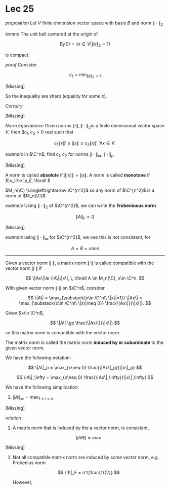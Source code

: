# Lec 25

*proposition* Let $V$ finite dimension vector space with basis $B$ and norm $\|\cdot\|_2$


*lemma*
The unit ball centered at the origin of 

$$
B_1(0) = \{x \in V | \|x\|_2=1\}
$$

is compact.

*proof*
Consider

$$
c_1 = \min_{\|z\|_2 = 1}
$$

[Missing]

So the inequality are sharp (equality for some $x$).

*Corralry*

[Missing]


*Norm Equivalence*
Given norms $\|\cdot\|, \|\cdot\|_2$in a finite dimensional vector space $V$, then $\exists c_1, c_2\gt 0$ real such that 

$$
c_1\|x\|'\le \|x\|\le c_2 \|x\|', \, \forall x\in V.
$$

*example*
In $\C^n$, find $c_1, c_2$ for norms $\|\cdot\|_\infty, \|\cdot\|_p$

[Missing]

A norm is called **absolute** if $\||x|\| = \|x\|$.
A norm is called **monotone** if $|x_i|\le |y_i|, \forall $


<!-- all p-norm is absolute -->

$M_n(\C) \Longleftrightarrow \C^{n^2}$ so any norm of $\C^{n^2}$ is a norm of $M_n(\C)$.

*example*
Using $\|\cdot\|_2$ of $\C^{n^2}$, we can write the **Frobeniuous norm**

$$
\|A\|_F = \left(\right)
$$

[Missing]

*example*
using $\|\cdot\|_\infty$ for $\C^{n^2}$, we cee this is not consistent, for 

$$
A = B = ones
$$


---

Given a vector norm $\|\cdot\|$, a matrix norm $\|\cdot\|$ is called compatible with the vector norm $\|\cdot\|$ if 

$$
\|Ax\|\le \|A\|\|x\|, \, \forall A \in M_n(\C), x\in \C^n.
$$

With given vector norm $\|\cdot\|$ on $\C^n$, consider

$$
\|A\| = \max_{\substack{x\in \C^n\\ \|x\|=1}} \|Ax\| = \max_{\substack{x\in \C^n\\ \|x\|\neq 0}} \frac{\|Ax\|}{\|x\|}.
$$

Given $x\in \C^n$,

$$
\|A\| \ge \frac{\|Ax\|}{\|x\|}
$$

so this matrix norm is compatible with the vector norm.

The matrix norm is called the matrix norm **induced by or subordinate** to the given vector norm.

We have the following notation:

$$
\|A\|_p = \max_{x\neq 0} \frac{\|Ax\|_p}{\|x\|_p}
$$

$$
\|A\|_\infty = \max_{x\neq 0} \frac{\|Ax\|_\infty}{\|x\|_\infty}
$$

We have the following simplication:

1. $\displaystyle\|A\|_\infty = \max_{1\le i\le n}$


[Missing]

*relation*
1. A matrix norm that is induced by the a vector norm, is consistent,
   
   $$
   \|AB\| = \max
   $$

[Missing]

1. Not all compatible matrix norm are induced by some vector norm, e.g. Frobenius norm

    $$
    \|I\|_F = n^{\frac{1}{2}}
    $$

    However, 

<!-- Frobenius norm is consistent /compatible with 2-norm -->